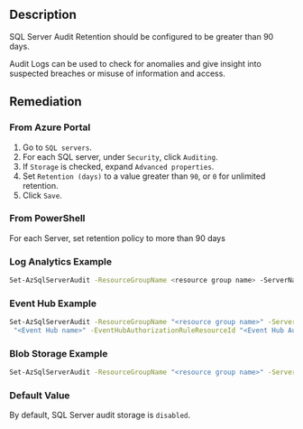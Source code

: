 ## Description

SQL Server Audit Retention should be configured to be greater than 90 days.

Audit Logs can be used to check for anomalies and give insight into suspected breaches or misuse of information and access.

## Remediation

### From Azure Portal

1. Go to `SQL servers`.
2. For each SQL server, under `Security`, click `Auditing`.
3. If `Storage` is checked, expand `Advanced properties`.
4. Set `Retention (days)` to a value greater than `90`, or `0` for unlimited retention.
5. Click `Save`.

### From PowerShell

For each Server, set retention policy to more than 90 days

### Log Analytics Example

```bash
Set-AzSqlServerAudit -ResourceGroupName <resource group name> -ServerName <SQL Server name> -RetentionInDays <Number of Days to retain the audit logs, should be more than 90 days> -LogAnalyticsTargetState Enabled -WorkspaceResourceId "/subscriptions/<subscription ID>/resourceGroups/insights-integration/providers/Microsoft.OperationalInsights/workspaces/<workspace name>
```

### Event Hub Example

```bash
Set-AzSqlServerAudit -ResourceGroupName "<resource group name>" -ServerName "<SQL Server name>" -EventHubTargetState Enabled -EventHubName 
 "<Event Hub name>" -EventHubAuthorizationRuleResourceId "<Event Hub Authorization Rule Resource ID>"
```

### Blob Storage Example

```bash
Set-AzSqlServerAudit -ResourceGroupName "<resource group name>" -ServerName "<SQL Server name>" -BlobStorageTargetState Enabled -StorageAccountResourceId "/subscriptions/<subscription_ID>/resourceGroups/<Resource_Group>/providers/Microsoft.Storage/storageAccounts/<Storage Account name>"
```

### Default Value

By default, SQL Server audit storage is `disabled`.
